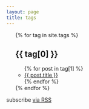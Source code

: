 ```yaml
---
layout: page
title: tags
---
```


<div class="home">

  <ul class="tag-list">
      {% for tag in site.tags %}
      <article>
          <h1 id="tag_{{ tag[0] }}">{{ tag[0] }}</h1>
          <ul>
              {% for post in tag[1] %}
              <li><a href="{{ post.url | prepend: site.baseurl }}">{{ post.title }}</a></li>
              {% endfor %}
          </ul>
      </article>
      {% endfor %}
  </ul>

  <p class="rss-subscribe">subscribe <a href="{{ "/feed.xml" | prepend: site.baseurl }}">via RSS</a></p>

</div>
